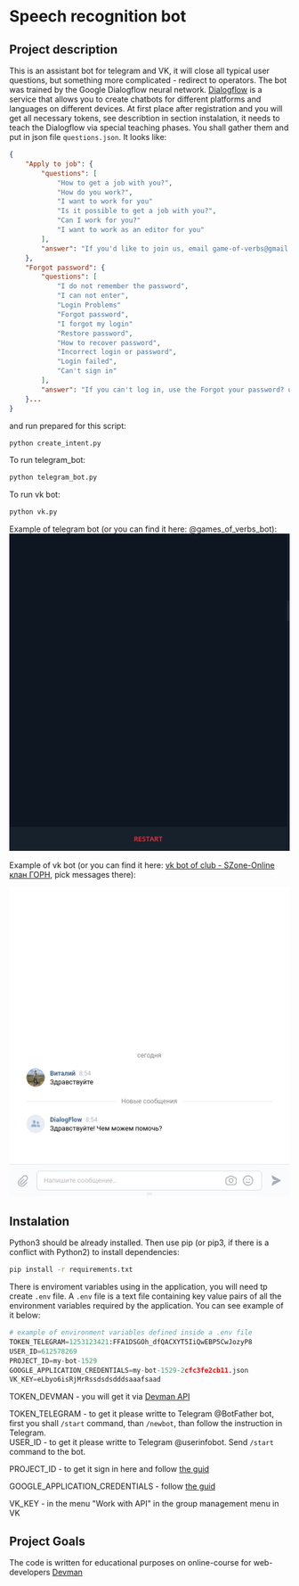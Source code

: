 # Speech recognition bot

## Project description

This is an assistant bot for telegram and VK, it will close all typical user questions, but something more complicated - redirect to operators. The bot was trained by the Google Dialogflow neural network. [Dialogflow](https://dialogflow.com/) is a service that allows you to create chatbots for different platforms and languages on different devices.
At first place after registration and you will get all necessary tokens, see describtion in section instalation, it needs to teach the Dialogflow via special teaching phases. You shall gather them and put in json file ```questions.json```. It looks like:

```json
{
    "Apply to job": {
        "questions": [
            "How to get a job with you?",
            "How do you work?",
            "I want to work for you"
            "Is it possible to get a job with you?",
            "Can I work for you?"
            "I want to work as an editor for you"
        ],
        "answer": "If you'd like to join us, email game-of-verbs@gmail.com with a mini-essay about yourself and attach your portfolio."
    },
    "Forgot password": {
        "questions": [
            "I do not remember the password",
            "I can not enter",
            "Login Problems"
            "Forgot password",
            "I forgot my login"
            "Restore password",
            "How to recover password",
            "Incorrect login or password",
            "Login failed",
            "Can't sign in"
        ],
        "answer": "If you can't log in, use the Forgot your password? under the login form. You will receive an email with further instructions. Check the Spam folder, sometimes letters end up in it."
    }...
}
```
and run prepared for this script:
```bash
python create_intent.py
```

To run telegram_bot:

```bash
python telegram_bot.py
```

To run vk bot:

```bash
python vk.py
```

Example of telegram bot (or you can find it here: @games_of_verbs_bot):
![Example](./images/demo_tg_bot.gif)

Example of vk bot (or you can find it here: [vk bot of club - SZone-Online клан ГОРН](https://vk.com/club56009176), pick messages there):

![Example](./images/demo_vk_bot.gif)

## Instalation

Python3 should be already installed. Then use pip (or pip3, if there is a conflict with Python2) to install dependencies:

```bash
pip install -r requirements.txt
```

There is enviroment variables using in the application, you will need tp create ```.env``` file. A ```.env``` file is a text file containing key value pairs of all the environment variables required by the application. You can see example of it below:

```python
# example of environment variables defined inside a .env file
TOKEN_TELEGRAM=1253123421:FFA1DSGOh_dfQACXYT5IiQwEBP5CwJozyP8
USER_ID=612578269
PROJECT_ID=my-bot-1529
GOOGLE_APPLICATION_CREDENTIALS=my-bot-1529-2cfc3fe2cb11.json
VK_KEY=eLbyo6isRjMrRssdsdsdddsaaafsaad
```

TOKEN_DEVMAN - you will get it via [Devman API](https://dvmn.org/api/docs/)  

TOKEN_TELEGRAM - to get it please writte to Telegram @BotFather bot, first you shall ```/start``` command, than ```/newbot```, than follow the instruction in Telegram.  
USER_ID - to get it please writte to Telegram @userinfobot. Send ```/start``` command to the bot.

PROJECT_ID - to get it sign in here and follow [the guid](https://cloud.google.com/dialogflow/docs/quick/setup)

GOOGLE_APPLICATION_CREDENTIALS - follow [the guid](https://cloud.google.com/dialogflow/docs/quick/setup)

VK_KEY - in the menu "Work with API" in the group management menu in VK

## Project Goals

The code is written for educational purposes on online-course for web-developers [Devman](https://dvmn.org)
